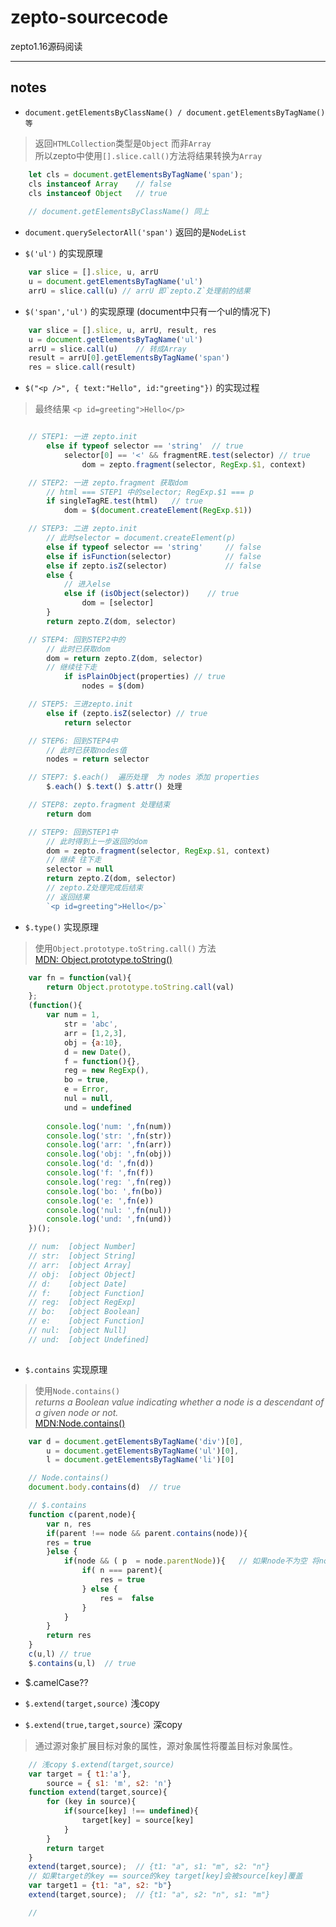 # zepto-sourcecode
zepto1.16源码阅读
**************************

## notes

- `document.getElementsByClassName() / document.getElementsByTagName()等`     	
> 返回`HTMLCollection`类型是`Object` 而非`Array`    
> 所以zepto中使用`[].slice.call()`方法将结果转换为`Array`    		
```js
	let cls = document.getElementsByTagName('span');
	cls instanceof Array	// false
	cls instanceof Object	// true
	
	// document.getElementsByClassName() 同上
```

- `document.querySelectorAll('span')`
	返回的是`NodeList`

- `$('ul')` 的实现原理 
```js
	var slice = [].slice, u, arrU
	u = document.getElementsByTagName('ul')
	arrU = slice.call(u) // arrU 即`zepto.Z`处理前的结果
```			

- `$('span','ul')` 的实现原理 (document中只有一个ul的情况下)
```js
	var slice = [].slice, u, arrU, result, res
	u = document.getElementsByTagName('ul')
	arrU = slice.call(u)	// 转成Array
	result = arrU[0].getElementsByTagName('span')
	res = slice.call(result)
```

- `$("<p />", { text:"Hello", id:"greeting"})` 的实现过程	    
> 最终结果  `<p id=greeting">Hello</p>`    
```js

	// STEP1: 一进 zepto.init 
		else if typeof selector == 'string'  // true	
			selector[0] == '<' && fragmentRE.test(selector) // true
				dom = zepto.fragment(selector, RegExp.$1, context) 

	// STEP2: 一进 zepto.fragment 获取dom
		// html === STEP1 中的selector; RegExp.$1 === p
		if singleTagRE.test(html)	// true	
			dom = $(document.createElement(RegExp.$1))

	// STEP3: 二进 zepto.init
		// 此时selector = document.createElement(p)
		else if typeof selector == 'string'	 	// false
		else if isFunction(selector) 			// false
		else if zepto.isZ(selector) 			// false
		else {
			// 进入else
			else if (isObject(selector)) 	// true
				dom = [selector]
		}
		return zepto.Z(dom, selector)

	// STEP4: 回到STEP2中的 
		// 此时已获取dom
		dom = return zepto.Z(dom, selector)
		// 继续往下走
			if isPlainObject(properties) // true
				nodes = $(dom) 

	// STEP5: 三进zepto.init
		else if (zepto.isZ(selector) // true
			return selector

	// STEP6: 回到STEP4中 
		// 此时已获取nodes值
		nodes = return selector

	// STEP7: $.each()	遍历处理  为 nodes 添加 properties
		$.each() $.text() $.attr() 处理

	// STEP8: zepto.fragment 处理结束
		return dom

	// STEP9: 回到STEP1中
		// 此时得到上一步返回的dom
		dom = zepto.fragment(selector, RegExp.$1, context)
		// 继续 往下走
		selector = null
		return zepto.Z(dom, selector)
		// zepto.Z处理完成后结束
		// 返回结果
		`<p id=greeting">Hello</p>`
```


- `$.type()` 实现原理    
> 使用`Object.prototype.toString.call()` 方法    
> [MDN: Object.prototype.toString()](https://developer.mozilla.org/zh-CN/docs/Web/JavaScript/Reference/Global_Objects/Object/toString)
```js
	var fn = function(val){
		return Object.prototype.toString.call(val)
	};
	(function(){
		var num = 1,
		    str = 'abc',
		    arr = [1,2,3],
		    obj = {a:10},
		    d = new Date(),
		    f = function(){},
		    reg = new RegExp(),
		    bo = true,
		    e = Error,
		    nul = null,
		    und = undefined
		
		console.log('num: ',fn(num))
		console.log('str: ',fn(str))
		console.log('arr: ',fn(arr))
		console.log('obj: ',fn(obj))
		console.log('d: ',fn(d))
		console.log('f: ',fn(f))
		console.log('reg: ',fn(reg))
		console.log('bo: ',fn(bo))
		console.log('e: ',fn(e))
		console.log('nul: ',fn(nul))
		console.log('und: ',fn(und))
	})();

	// num:  [object Number]
	// str:  [object String]
	// arr:  [object Array]
	// obj:  [object Object]
	// d:  	 [object Date]
	// f:    [object Function]
	// reg:  [object RegExp]
	// bo:   [object Boolean]
	// e:    [object Function]
	// nul:  [object Null]
	// und:  [object Undefined]
	
```

- `$.contains` 实现原理
> 使用`Node.contains()`  
> *returns a Boolean value indicating whether a node is a descendant of a given node or not.*   
> [MDN:Node.contains()](https://developer.mozilla.org/en-US/docs/Web/API/Node/contains)
```js
	var d = document.getElementsByTagName('div')[0],
		u = document.getElementsByTagName('ul')[0],
		l = document.getElementsByTagName('li')[0]

	// Node.contains()
	document.body.contains(d)  // true

	// $.contains
	function c(parent,node){
		var n, res
		if(parent !== node && parent.contains(node)){
		res = true
		}else {
			if(node && ( p  = node.parentNode)){   // 如果node不为空 将node的父节点赋值给n
				if( n === parent){
					res = true
				} else {
					res =  false
				}
			}
		}
		return res
	}
	c(u,l) // true
	$.contains(u,l)  // true
```

- $.camelCase??

- `$.extend(target,source)` 浅copy	 
- `$.extend(true,target,source)` 深copy
> 通过源对象扩展目标对象的属性，源对象属性将覆盖目标对象属性。
```js
	// 浅copy $.extend(target,source)
	var target = { t1:'a'},
		source = { s1: 'm', s2: 'n'}
	function extend(target,source){
		for (key in source){
			if(source[key] !== undefined){
				target[key] = source[key]
			}
		}
		return target
	}
	extend(target,source);  // {t1: "a", s1: "m", s2: "n"}
	// 如果target的key == source的key target[key]会被source[key]覆盖				
	var target1 = {t1: "a", s2: "b"}
	extend(target,source);	// {t1: "a", s2: "n", s1: "m"}

	// 
```

